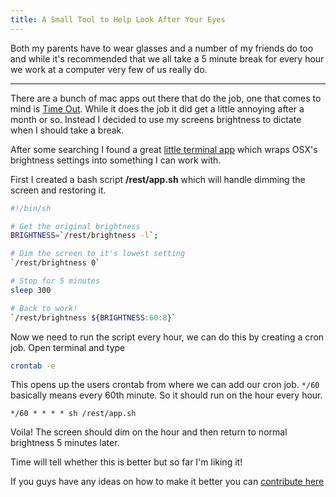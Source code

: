 ```yaml
---
title: A Small Tool to Help Look After Your Eyes
---
```


Both my parents have to wear glasses and a number of my friends do too and while it's recommended that we all take a 5 minute break for every hour we work at a computer very few of us really do.

---

There are a bunch of mac apps out there that do the job, one that comes to mind is [Time Out](https://www.dejal.com/timeout/). While it does the job it did get a little annoying after a month or so. Instead I decided to use my screens brightness to dictate when I should take a break.

After some searching I found a great [little terminal app](https://hints.macworld.com/article.php?story=20090901021817717) which wraps OSX's brightness settings into something I can work with.

First I created a bash script **/rest/app.sh** which will handle dimming the screen and restoring it.

```bash
#!/bin/sh

# Get the original brightness
BRIGHTNESS=`/rest/brightness -l`;

# Dim the screen to it's lowest setting
`/rest/brightness 0`

# Stop for 5 minutes
sleep 300

# Back to work!
`/rest/brightness ${BRIGHTNESS:60:8}`
```

Now we need to run the script every hour, we can do this by creating a cron job. Open terminal and type

```bash
crontab -e
```

This opens up the users crontab from where we can add our cron job. `*/60` basically means every 60th minute. So it should run on the hour every hour.

```
*/60 * * * * sh /rest/app.sh
```

Voila! The screen should dim on the hour and then return to normal brightness 5 minutes later.

Time will tell whether this is better but so far I'm liking it!

If you guys have any ideas on how to make it better you can [contribute here](https://gist.github.com/studioromeo/5454975)
